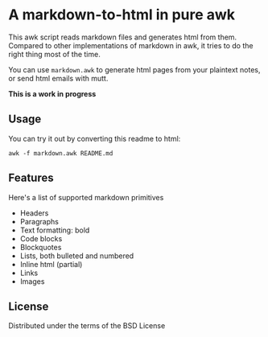 # A markdown-to-html in pure awk

This awk script reads markdown files and generates html from them.
Compared to other implementations of markdown in awk, it tries to do the right thing most of the time.

You can use `markdown.awk` to generate html pages from your plaintext notes, or send html emails with mutt.

**This is a work in progress**

## Usage

You can try it out by converting this readme to html:

```
awk -f markdown.awk README.md
```

## Features

Here's a list of supported markdown primitives

- Headers
- Paragraphs
- Text formatting: bold
- Code blocks
- Blockquotes
- Lists, both bulleted and numbered
- Inline html (partial)
- Links
- Images

## License

Distributed under the terms of the BSD License

